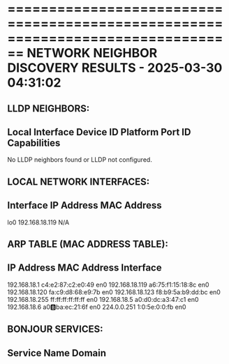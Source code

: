 
================================================================================
NETWORK NEIGHBOR DISCOVERY RESULTS - 2025-03-30 04:31:02
================================================================================

LLDP NEIGHBORS:
--------------------------------------------------------------------------------
Local Interface Device ID                 Platform             Port ID         Capabilities
--------------------------------------------------------------------------------
No LLDP neighbors found or LLDP not configured.

LOCAL NETWORK INTERFACES:
--------------------------------------------------------------------------------
Interface       IP Address      MAC Address
--------------------------------------------------------------------------------
lo0             192.168.18.119  N/A

ARP TABLE (MAC ADDRESS TABLE):
--------------------------------------------------------------------------------
IP Address      MAC Address          Interface
--------------------------------------------------------------------------------
192.168.18.1    c4:e2:87:c2:e0:49    en0
192.168.18.119  a6:75:f1:15:18:8c    en0
192.168.18.120  fa:c9:d8:68:e9:7b    en0
192.168.18.123  f8:b9:5a:b9:dd:bc    en0
192.168.18.255  ff:ff:ff:ff:ff:ff    en0
192.168.18.5    a0:d0:dc:a3:47:c1    en0
192.168.18.6    a0:b:ba:ec:21:6f     en0
224.0.0.251     1:0:5e:0:0:fb        en0

BONJOUR SERVICES:
--------------------------------------------------------------------------------
Service              Name                           Domain
--------------------------------------------------------------------------------
